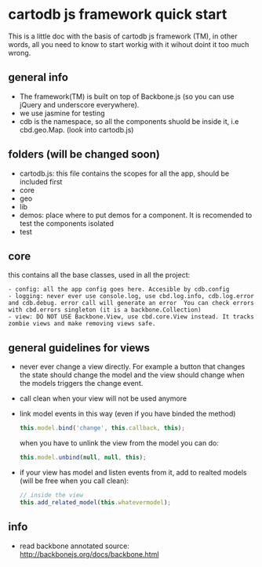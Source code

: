 
# cartodb js framework quick start

This is a little doc with the basis of cartodb js framework (TM), in other words, all you need to know to start workig with it wihout doint it too much wrong.

## general info
 - The framework(TM) is built on top of Backbone.js (so you can use jQuery and underscore everywhere).
 - we use jasmine for testing
 - cdb is the namespace, so all the components shuold be inside it, i.e cbd.geo.Map. (look into cartodb.js)

## folders (will be changed soon)
 - cartodb.js: this file contains the scopes for all the app, should be included first
 - core
 - geo
 - lib
 - demos: place where to put demos for a component. It is recomended to test the components isolated
 - test

## core

this contains all the base classes, used in all the project:

    - config: all the app config goes here. Accesible by cdb.config
    - logging: never ever use console.log, use cbd.log.info, cdb.log.error and cdb.debug. error call will generate an error  You can check errors with cbd.errors singleton (it is a backbone.Collection)
    - view: DO NOT USE Backbone.View, use cbd.core.View instead. It tracks zombie views and make removing views safe.


## general guidelines for views

 - never ever change a view directly. For example a button that changes the state should change the model and the view should change when the models triggers the change event.

 - call clean when your view will not be used anymore

 - link model events in this way (even if you have binded the method)

    ```javascript
    this.model.bind('change', this.callback, this);
    ```

    when you have to unlink the view from the model you can do:

    ```javascript
    this.model.unbind(null, null, this);
    ```
 - if your view has model and listen events from it, add to realted models (will be free when you call clean):

    ```javascript
    // inside the view
    this.add_related_model(this.whatevermodel);
    ```


## info

 - read backbone annotated source: http://backbonejs.org/docs/backbone.html







